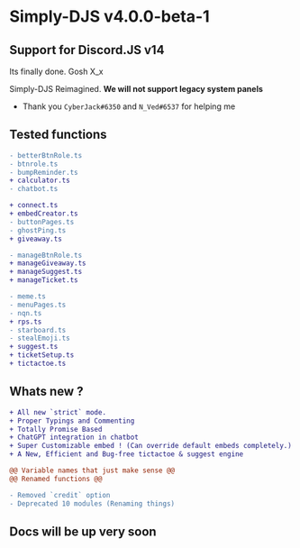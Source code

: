 # Simply-DJS v4.0.0-beta-1

## Support for Discord.JS v14

Its finally done. Gosh X_x

Simply-DJS Reimagined.
**We will not support legacy system panels**

- Thank you `CyberJack#6350` and `N_Ved#6537` for helping me

## Tested functions

```diff
- betterBtnRole.ts
- btnrole.ts
- bumpReminder.ts
+ calculator.ts
- chatbot.ts

+ connect.ts
+ embedCreator.ts
- buttonPages.ts
- ghostPing.ts
+ giveaway.ts

- manageBtnRole.ts
+ manageGiveaway.ts
+ manageSuggest.ts
+ manageTicket.ts

- meme.ts
- menuPages.ts
- nqn.ts
+ rps.ts
- starboard.ts
- stealEmoji.ts
+ suggest.ts
+ ticketSetup.ts
+ tictactoe.ts
```

## Whats new ?

```diff
+ All new `strict` mode.
+ Proper Typings and Commenting
+ Totally Promise Based
+ ChatGPT integration in chatbot
+ Super Customizable embed ! (Can override default embeds completely.)
+ A New, Efficient and Bug-free tictactoe & suggest engine

@@ Variable names that just make sense @@
@@ Renamed functions @@

- Removed `credit` option
- Deprecated 10 modules (Renaming things)
```

## Docs will be up very soon
